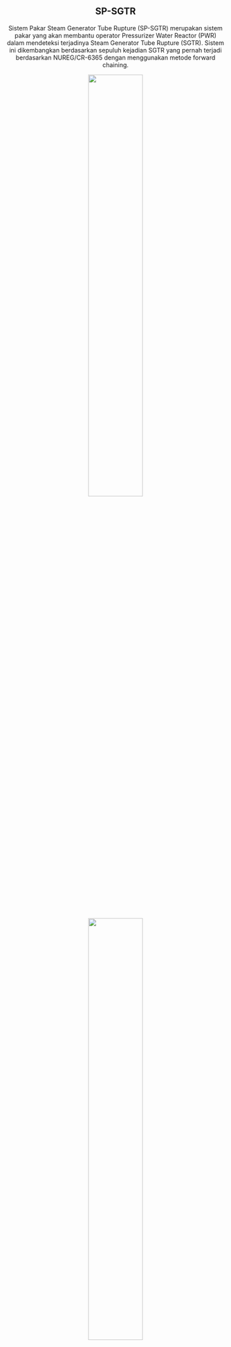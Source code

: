 <center>
	<h2>SP-SGTR</h2>
	<p style="font-size: 1em;">
		Sistem Pakar Steam Generator Tube Rupture (SP-SGTR) merupakan sistem pakar yang akan membantu operator Pressurizer Water Reactor (PWR) dalam mendeteksi terjadinya Steam Generator Tube Rupture (SGTR). Sistem ini dikembangkan berdasarkan sepuluh kejadian SGTR yang pernah terjadi berdasarkan NUREG/CR-6365 dengan menggunakan metode forward chaining.
	</p>
	<a href="https://www.youtube.com/watch?v=tg84iilZ9Xo">
		<img src="https://img.youtube.com/vi/tg84iilZ9Xo/maxresdefault.jpg" width="50%">
	</a>
	<a href="https://www.youtube.com/watch?v=tg84iilZ9Xo">
		<img src="https://share.gifyoutube.com/tg84iilZ9Xo.gif" width="50%">
	</a>
</center>
<div>
	<h3>Cara Menggunakan</h3>
</div>
